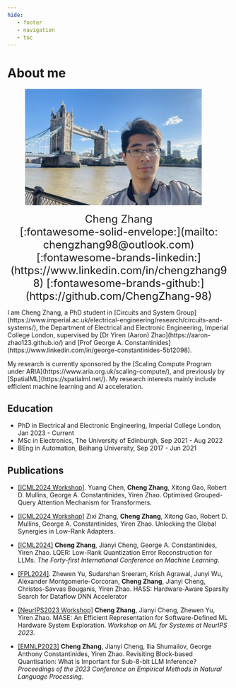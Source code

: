 ```yaml
---
hide:
   - footer
   - navigation
   - toc
---
```



# About me

<figure>
    <img src="./assets/images/selfie.jpg" class="center" width="400">
</figure>

<font size="+2" markdown>
<center>
Cheng Zhang <br> [:fontawesome-solid-envelope:](mailto: chengzhang98@outlook.com)     [:fontawesome-brands-linkedin:](https://www.linkedin.com/in/chengzhang98)     [:fontawesome-brands-github:](https://github.com/ChengZhang-98)
</center>
</font>

<p markdown>
I am Cheng Zhang, a PhD student in [Circuits and System Group](https://www.imperial.ac.uk/electrical-engineering/research/circuits-and-systems/), the Department of Electrical and Electronic Engineering, Imperial College London, supervised by [Dr Yiren (Aaron) Zhao](https://aaron-zhao123.github.io/) and [Prof George A. Constantinides](https://www.linkedin.com/in/george-constantinides-5b12098).
</p>

<p markdown>
My research is currently sponsored by the [Scaling Compute Program under ARIA](https://www.aria.org.uk/scaling-compute/), and previously by [SpatialML](https://spatialml.net/). My research interests mainly include efficient machine learning and AI acceleration.
</p>

## Education

- PhD in Electrical and Electronic Engineering, Imperial College London, Jan 2023 - Current
- MSc in Electronics, The University of Edinburgh, Sep 2021 - Aug 2022
- BEng in Automation, Beihang University, Sep 2017 - Jun 2021

## Publications

- [<u>\[ICML2024 Workshop\]</u>](https://arxiv.org/abs/2406.14963). Yuang Chen, **Cheng Zhang**, Xitong Gao, Robert D. Mullins, George A. Constantinides, Yiren Zhao. Optimised Grouped-Query Attention Mechanism for Transformers.

- [<u>\[ICML2024 Workshop\]</u>](https://arxiv.org/abs/2406.14956) Zixi Zhang, **Cheng Zhang**, Xitong Gao, Robert D. Mullins, George A. Constantinides, Yiren Zhao. Unlocking the Global Synergies in Low-Rank Adapters.

- [<u>\[ICML2024\]</u>](https://arxiv.org/abs/2402.02446) **Cheng Zhang**, Jianyi Cheng, George A. Constantinides, Yiren Zhao. LQER: Low-Rank Quantization Error Reconstruction for LLMs. *The Forty-first International Conference on Machine Learning*.

- [<u>[FPL2024]</u>](https://arxiv.org/abs/2406.03088). Zhewen Yu, Sudarshan Sreeram, Krish Agrawal, Junyi Wu, Alexander Montgomerie-Corcoran, **Cheng Zhang**, Jianyi Cheng, Christos-Savvas Bouganis, Yiren Zhao. HASS: Hardware-Aware Sparsity Search for Dataflow DNN Accelerator

- [<u>\[NeurIPS2023 Workshop\]</u>](http://mlforsystems.org/) **Cheng Zhang**, Jianyi Cheng, Zhewen Yu, Yiren Zhao. MASE: An Efficient Representation for Software-Defined ML Hardware System Exploration. *Workshop on ML for Systems at NeurIPS 2023*.

- [<u>\[EMNLP2023\]</u>](https://aclanthology.org/2023.emnlp-main.617.pdf) **Cheng Zhang**, Jianyi Cheng, Ilia Shumailov, George Anthony Constantinides, Yiren Zhao. Revisiting Block-based Quantisation: What is Important for Sub-8-bit LLM Inference? *Proceedings of the 2023 Conference on Empirical Methods in Natural Language Processing*.
